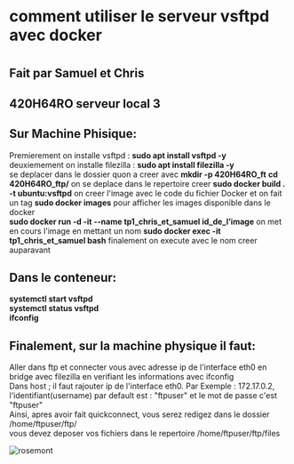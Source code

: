<h1> comment utiliser le serveur vsftpd avec docker <h1>
  
## Fait par Samuel et Chris
## 420H64RO serveur local 3


## Sur Machine Phisique:
Premierement on installe vsftpd : **sudo apt install vsftpd -y**  
deuxiemement on installe filezilla : **sudo apt install filezilla -y**  
se deplacer dans le dossier quon a creer avec **mkdir -p 420H64RO_ft**
**cd 420H64RO_ftp/**  on se deplace dans le repertoire creer
**sudo docker build . -t ubuntu:vsftpd**  on creer l'image avec le code du fichier Docker et on fait un tag
**sudo docker images** pour afficher les images disponible dans le docker  
**sudo docker run -d -it --name tp1_chris_et_samuel id_de_l’image** on met en cours l'image en mettant un nom
**sudo docker exec -it tp1_chris_et_samuel bash**  finalement on execute avec le nom creer auparavant

## Dans le conteneur:
**systemctl start vsftpd**  
**systemctl status vsftpd**  
**ifconfig**  

## Finalement, sur la machine physique il faut:
Aller dans ftp et connecter vous avec adresse ip de l'interface eth0 en bridge avec filezilla en verifiant les informations avec ifconfig  
Dans host ; il faut rajouter ip de l'interface eth0. Par Exemple : 172.17.0.2,  
l'identifiant(username) par default est : "ftpuser" et le mot de passe c'est "ftpuser"  
Ainsi, apres avoir fait quickconnect, vous serez redigez dans le dossier /home/ftpuser/ftp/  
vous devez deposer vos fichiers dans le repertoire /home/ftpuser/ftp/files  

![rosemont](https://user-images.githubusercontent.com/81458826/137175619-543aafff-7b38-44b3-94da-e4b981dcd086.png)
